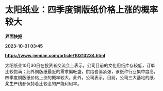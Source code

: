 # 太阳纸业：四季度铜版纸价格上涨的概率较大
**界面快报**

**2023-10-31 03:45**

**https://www.jiemian.com/article/10313234.html**

太阳纸业10月30日在投资者交流会上表示，公司目前的文化用纸库存较低，订单比较饱满；此外铜版纸最近的需求偏旺盛，供给也偏紧张，该纸种行业集中度高，四季度铜版纸价格上涨的概率较大。此外，公司表示，目前，公司三大基地的纸、浆生产线都保持着比较高的产能利用率。